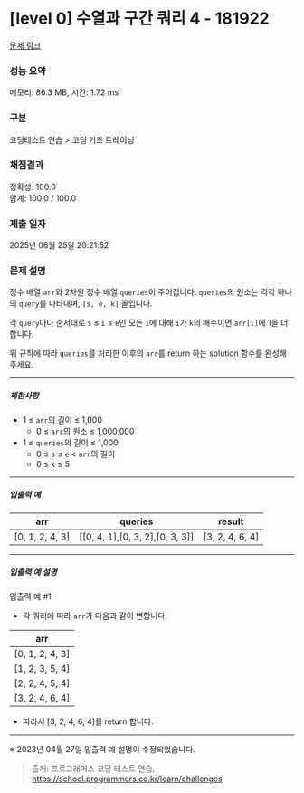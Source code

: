 # [level 0] 수열과 구간 쿼리 4 - 181922 

[문제 링크](https://school.programmers.co.kr/learn/courses/30/lessons/181922) 

### 성능 요약

메모리: 86.3 MB, 시간: 1.72 ms

### 구분

코딩테스트 연습 > 코딩 기초 트레이닝

### 채점결과

정확성: 100.0<br/>합계: 100.0 / 100.0

### 제출 일자

2025년 06월 25일 20:21:52

### 문제 설명

<p>정수 배열 <code>arr</code>와 2차원 정수 배열 <code>queries</code>이 주어집니다. <code>queries</code>의 원소는 각각 하나의 <code>query</code>를 나타내며, <code>[s, e, k]</code> 꼴입니다.</p>

<p>각 <code>query</code>마다 순서대로 <code>s</code> ≤ <code>i</code> ≤ <code>e</code>인 모든 <code>i</code>에 대해 <code>i</code>가 <code>k</code>의 배수이면 <code>arr[i]</code>에 1을 더합니다.</p>

<p>위 규칙에 따라 <code>queries</code>를 처리한 이후의 <code>arr</code>를 return 하는 solution 함수를 완성해 주세요.</p>

<hr>

<h5>제한사항</h5>

<ul>
<li>1 ≤ <code>arr</code>의 길이 ≤ 1,000

<ul>
<li>0 ≤ <code>arr</code>의 원소 ≤ 1,000,000</li>
</ul></li>
<li>1 ≤ <code>queries</code>의 길이 ≤ 1,000

<ul>
<li>0 ≤ <code>s</code> ≤ <code>e</code> &lt; <code>arr</code>의 길이</li>
<li>0 ≤ <code>k</code> ≤ 5</li>
</ul></li>
</ul>

<hr>

<h5>입출력 예</h5>
<table class="table">
        <thead><tr>
<th>arr</th>
<th>queries</th>
<th>result</th>
</tr>
</thead>
        <tbody><tr>
<td>[0, 1, 2, 4, 3]</td>
<td>[[0, 4, 1],[0, 3, 2],[0, 3, 3]]</td>
<td>[3, 2, 4, 6, 4]</td>
</tr>
</tbody>
      </table>
<hr>

<h5>입출력 예 설명</h5>

<p>입출력 예 #1</p>

<ul>
<li>각 쿼리에 따라 <code>arr</code>가 다음과 같이 변합니다.</li>
</ul>
<table class="table">
        <thead><tr>
<th>arr</th>
</tr>
</thead>
        <tbody><tr>
<td>[0, 1, 2, 4, 3]</td>
</tr>
<tr>
<td>[1, 2, 3, 5, 4]</td>
</tr>
<tr>
<td>[2, 2, 4, 5, 4]</td>
</tr>
<tr>
<td>[3, 2, 4, 6, 4]</td>
</tr>
</tbody>
      </table>
<ul>
<li>따라서 [3, 2, 4, 6, 4]를 return 합니다.</li>
</ul>

<hr>

<p>※ 2023년 04월 27일 입출력 예 설명이 수정되었습니다.</p>


> 출처: 프로그래머스 코딩 테스트 연습, https://school.programmers.co.kr/learn/challenges